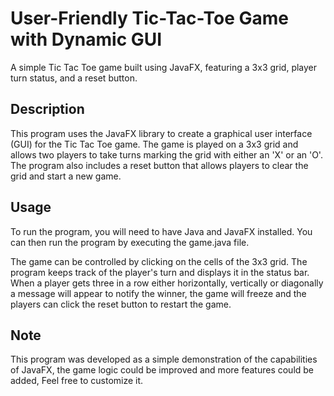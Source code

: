 # User-Friendly Tic-Tac-Toe Game with Dynamic GUI
A simple Tic Tac Toe game built using JavaFX, featuring a 3x3 grid, player turn status, and a reset button.

## Description
This program uses the JavaFX library to create a graphical user interface (GUI) for the Tic Tac Toe game. The game is played on a 3x3 grid and allows two players to take turns marking the grid with either an 'X' or an 'O'. The program also includes a reset button that allows players to clear the grid and start a new game.

## Usage
To run the program, you will need to have Java and JavaFX installed. You can then run the program by executing the game.java file.

The game can be controlled by clicking on the cells of the 3x3 grid. The program keeps track of the player's turn and displays it in the status bar. When a player gets three in a row either horizontally, vertically or diagonally a message will appear to notify the winner, the game will freeze and the players can click the reset button to restart the game.

## Note
This program was developed as a simple demonstration of the capabilities of JavaFX, the game logic could be improved and more features could be added, Feel free to customize it.
